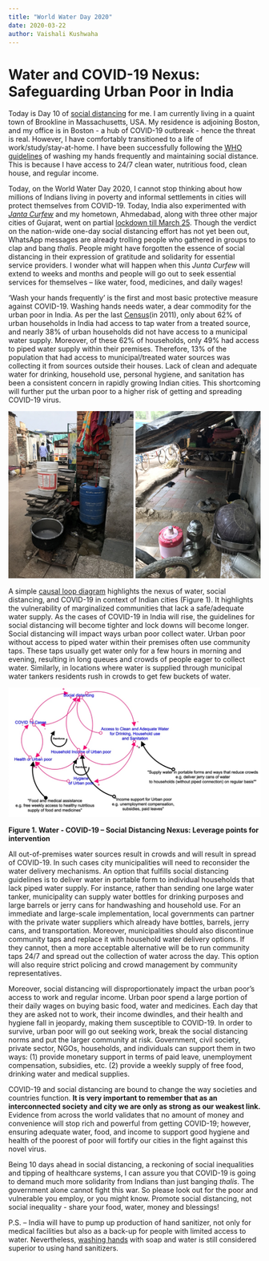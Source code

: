 ```yaml
---
title: "World Water Day 2020"
date: 2020-03-22
author: Vaishali Kushwaha
---
```


# Water and COVID-19 Nexus: Safeguarding Urban Poor in India
Today is Day 10 of [social distancing](https://en.wikipedia.org/wiki/Social_distancing) for me. I am currently living in a quaint town of Brookline in Massachusetts, USA. My residence is adjoining Boston, and my office is in Boston - a hub of COVID-19 outbreak - hence the threat is real. However, I have comfortably transitioned to a life of work/study/stay-at-home. I have been successfully following the [WHO guidelines](https://www.who.int/emergencies/diseases/novel-coronavirus-2019/advice-for-public) of washing my hands frequently and maintaining social distance. This is because I have access to 24/7 clean water, nutritious food, clean house, and regular income. 

Today, on the World Water Day 2020, I cannot stop thinking about how millions of Indians living in poverty and informal settlements in cities will protect themselves from COVID-19. Today, India also experimented with [*Janta Curfew*](https://www.livemint.com/news/india/janata-curfew-india-embraces-social-distancing-to-fight-novel-coronavirus-11584855677816.html) and my hometown, Ahmedabad, along with three other major cities of Gujarat, went on partial [lockdown till March 25](https://www.livemint.com/news/india/coronavirus-ahmedabad-surat-rajkot-vadodara-under-lockdown-until-25-march-11584845093709.html). Though the verdict on the nation-wide one-day social distancing effort has not yet been out, WhatsApp messages are already trolling people who gathered in groups to clap and bang *thalis*. People might have forgotten the essence of social distancing in their expression of gratitude and solidarity for essential service providers. I wonder what will happen when this *Junta Curfew* will extend to weeks and months and people will go out to seek essential services for themselves – like water, food, medicines, and daily wages!

‘Wash your hands frequently’ is the first and most basic protective measure against COVID-19. Washing hands needs water, a dear commodity for the urban poor in India. As per the last [Census](http://censusindia.gov.in/DigitalLibrary/TablesSeries2001.aspx)(in 2011), only about 62% of urban households in India had access to tap water from a treated source, and nearly 38% of urban households did not have access to a municipal water supply. Moreover, of these 62% of households, only 49% had access to piped water supply within their premises. Therefore, 13% of the population that had access to municipal/treated water sources was collecting it from sources outside their houses. Lack of clean and adequate water for drinking, household use, personal hygiene, and sanitation has been a consistent concern in rapidly growing Indian cities. This shortcoming will further put the urban poor to a higher risk of getting and spreading COVID-19 virus.



<p float="left">
  <img src="/images/slum01.jpeg" width="250" />
  <img src="/images/slum02.jpeg" width="250" /> 
</p>

A simple [causal loop diagram](https://en.wikipedia.org/wiki/Causal_loop_diagram) highlights the nexus of water, social distancing, and COVID-19 in context of Indian cities (Figure 1). It highlights the vulnerability of marginalized communities that lack a safe/adequate water supply. As the cases of COVID-19 in India will rise, the guidelines for social distancing will become tighter and lock downs will become longer. Social distancing will impact ways urban poor collect water. Urban poor without access to piped water within their premises often use community taps. These taps usually get water only for a few hours in morning and evening, resulting in long queues and crowds of people eager to collect water. Similarly, in locations where water is supplied through municipal water tankers residents rush in crowds to get few buckets of water. 

![Figure 1. Water - COVID-19 – Social Distancing Nexus: Leverage points for intervention](/images/causal_loop_diagram.jpeg)

**Figure 1. Water - COVID-19 – Social Distancing Nexus: Leverage points for intervention**

All out-of-premises water sources result in crowds and will result in spread of COVID-19. In such cases city municipalities will need to reconsider the water delivery mechanisms. An option that fulfills social distancing guidelines is to deliver water in portable form to individual households that lack piped water supply. For instance, rather than sending one large water tanker, municipality can supply water bottles for drinking purposes and large barrels or jerry cans for handwashing and household use. For an immediate and large-scale implementation, local governments can partner with the private water suppliers which already have bottles, barrels, jerry cans, and transportation. Moreover, municipalities should also discontinue community taps and replace it with household water delivery options. If they cannot, then a more acceptable alternative will be to run community taps 24/7 and spread out the collection of water across the day. This option will also require strict policing and crowd management by community representatives.

Moreover, social distancing will disproportionately impact the urban poor’s access to work and regular income. Urban poor spend a large portion of their daily wages on buying basic food, water and medicines. Each day that they are asked not to work, their income dwindles, and their health and hygiene fall in jeopardy, making them susceptible to COVID-19. In order to survive, urban poor will go out seeking work, break the social distancing norms and put the larger community at risk. Government, civil society, private sector, NGOs, households, and individuals can support them in two ways: (1) provide monetary support in terms of paid leave, unemployment compensation, subsidies, etc. (2) provide a weekly supply of free food, drinking water and medical supplies.

COVID-19 and social distancing are bound to change the way societies and countries function. **It is very important to remember that as an interconnected society and city we are only as strong as our weakest link.** Evidence from across the world validates that no amount of money and convenience will stop rich and powerful from getting COVID-19; however, ensuring adequate water, food, and income to support good hygiene and health of the poorest of poor will fortify our cities in the fight against this novel virus.

Being 10 days ahead in social distancing, a reckoning of social inequalities and tipping of healthcare systems, I can assure you that COVID-19 is going to demand much more solidarity from Indians than just banging *thalis*. The government alone cannot fight this war. So please look out for the poor and vulnerable you employ, or you might know. Promote social distancing, not social inequality - share your food, water, money and blessings!

P.S. – India will have to pump up production of hand sanitizer, not only for medical facilities but also as a back-up for people with limited access to water. Nevertheless, [washing hands](https://www.who.int/gpsc/5may/Hand_Hygiene_Why_How_and_When_Brochure.pdf) with soap and water is still considered superior to using hand sanitizers.


